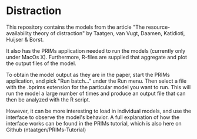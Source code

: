 # Distraction

This repository contains the models from the article "The resource-availability theory of distraction" 
by Taatgen, van Vugt, Daamen, Katidioti, Huijser & Borst.

It also has the PRIMs application needed to run the models (currently only under MacOs X). Furthermore, R-files are supplied that aggregate
and plot the output files of the model.

To obtain the model output as they are in the paper, start the PRIMs application, and pick "Run batch..." under the Run menu. Then
select a file with the .bprims extension for the particular model you want to run. This will run the model a large number of 
times and produce an output file that can then be analyzed with the R script.

However, it can be more interesting to load in individual models, and use the interface to observe the model's behavior. A full
explanation of how the interface works can be found in the PRIMs tutorial, which is also here on Github (ntaatgen/PRIMs-Tutorial)
